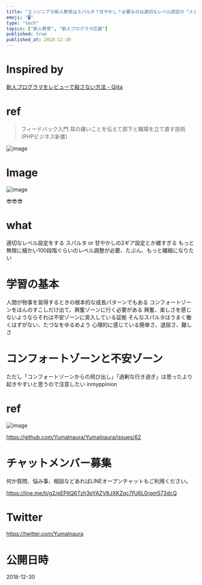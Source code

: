 ```yaml
---
title: "エンジニアの新人教育はスパルタ？甘やかし？必要なのは適切なレベル設定の「ストレッチ・背伸び経験」 "
emoji: "🖥"
type: "tech"
topics: ["新人教育", "新人プログラマ応援"]
published: true
published_at: 2018-12-30
---
```


# Inspired by

[新人プログラマをレビューで殺さない方法 - Qiita](https://qiita.com/hiraike32/items/32840b11536fa1b78621)

# ref

>フィードバック入門 耳の痛いことを伝えて部下と職場を立て直す技術 (PHPビジネス新書)


![image](https://user-images.githubusercontent.com/13635059/50546244-d10d8600-0c67-11e9-80ae-7ef67fbfff00.png)

# Image


![image](https://user-images.githubusercontent.com/13635059/50546239-b1765d80-0c67-11e9-9ccd-d8b5e1207b45.png)

😎😎😎


# what

適切なレベル設定をする
スパルタ or 甘やかしの2ギア設定とか雑すぎる
もっと無限に細かい100段階ぐらいのレベル調整が必要、たぶん、もっと繊細になりたい

# 学習の基本

人間が物事を習得するときの根本的な成長パターンでもある
コンフォートゾーンをほんのすこしだけ出て、興奮ゾーンに行く必要がある
興奮、楽しさを感じないようならそれは不安ゾーンに突入している証拠
そんなスパルタはうまく働くはずがない、たづなをゆるめよう
心理的に感じている簡単さ、退屈さ、難しさ

# コンフォートゾーンと不安ゾーン

ただし「コンフォートゾーンからの飛び出し」「過剰な行き過ぎ」は思ったより起きやすいと思うので注意したい inmyppinion

 # ref

![image](https://user-images.githubusercontent.com/13635059/50546268-2ea1d280-0c68-11e9-88e9-e8519f7efdef.png)

https://github.com/YumaInaura/YumaInaura/issues/62








<!-- Update From Qiita API -->

# チャットメンバー募集


何か質問、悩み事、相談などあればLINEオープンチャットもご利用ください。

https://line.me/ti/g2/eEPltQ6Tzh3pYAZV8JXKZqc7PJ6L0rpm573dcQ





# Twitter


https://twitter.com/YumaInaura


<!-- Update From Qiita API -->



# 公開日時

2018-12-30
